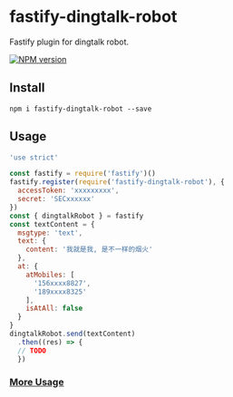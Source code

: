 # fastify-dingtalk-robot

Fastify plugin for dingtalk robot.

[![NPM version](https://img.shields.io/npm/v/fastify-dingtalk-robot.svg?style=flat)](https://www.npmjs.com/package/fastify-dingtalk-robot)

## Install
```
npm i fastify-dingtalk-robot --save
```

## Usage

```js
'use strict'

const fastify = require('fastify')()
fastify.register(require('fastify-dingtalk-robot'), {
  accessToken: 'xxxxxxxxx',
  secret: 'SECxxxxxx'
})
const { dingtalkRobot } = fastify
const textContent = {
  msgtype: 'text',
  text: {
    content: '我就是我, 是不一样的烟火'
  },
  at: {
    atMobiles: [
      '156xxxx8827',
      '189xxxx8325'
    ],
    isAtAll: false
  }
}
dingtalkRobot.send(textContent)
  .then((res) => {
  // TODO
  })
```

### [More Usage](https://github.com/x-cold/dingtalk-robot#1-%E7%94%A8%E6%B3%95)
